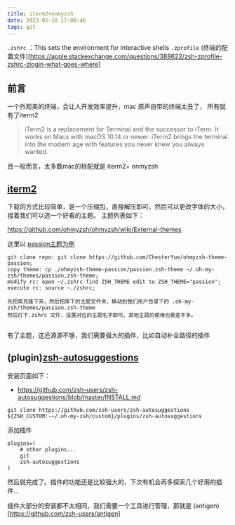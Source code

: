 ```yaml
---
title: iterm2+onmyzsh
date: 2023-05-10 17:00:46
tags: git
---
```


`.zshrc` ：This sets the environment for interactive shells
`.zprofile` (终端的配置文件)[https://apple.stackexchange.com/questions/388622/zsh-zprofile-zshrc-zlogin-what-goes-where]

## 前言
一个外观美的终端，会让人开发效率提升，mac 原声自带的终端太丑了，
所有就有了iterm2 

>iTerm2 is a replacement for Terminal and the successor to iTerm. It works on Macs with macOS 10.14 or newer. iTerm2 brings  the terminal into the modern age with features you never knew you always wanted.

且一般而言，太多数mac的标配就是 iterm2+ onmyzsh


## [iterm2](https://iterm2.com/index.html)
下载的方式比较简单，是一个压缩包，直接解压即可。然后可以更改字体的大小，接着我们可以选一个好看的主题。
主题列表如下：

https://github.com/ohmyzsh/ohmyzsh/wiki/External-themes

这里以 [passion主题为例](https://github.com/ChesterYue/ohmyzsh-theme-passion#install)


```
git clone repo: git clone https://github.com/ChesterYue/ohmyzsh-theme-passion;
copy theme: cp ./ohmyzsh-theme-passion/passion.zsh-theme ~/.oh-my-zsh/themes/passion.zsh-theme;
modify rc: open ~/.zshrc find ZSH_THEME edit to ZSH_THEME="passion";
execute rc: source ~./zshrc;

先把库克隆下来，然后把库下的主题文件夹，移动到我们用户目录下的 .oh-my-zsh/themes/passion.zsh-theme
然后打下.zshrc 文件，设置对应的主题名字即可。其他主题的使用也是差不多。


```
有了主题，这还源源不够，我们需要强大的插件，比如自动补全路径的插件

## (plugin)[zsh-autosuggestions](https://github.com/zsh-users/zsh-autosuggestions)

安装页面如下：
- https://github.com/zsh-users/zsh-autosuggestions/blob/master/INSTALL.md

```
git clone https://github.com/zsh-users/zsh-autosuggestions ${ZSH_CUSTOM:-~/.oh-my-zsh/custom}/plugins/zsh-autosuggestions
```

添加插件
```zshrc
plugins=( 
    # other plugins...
    git
    zsh-autosuggestions
)
```

然后就完成了。插件的功能还是比较强大的，下次有机会再多探索几个好用的插件...

插件大部分的安装都不太相同，我们需要一个工具进行管理，那就是 (antigen)[https://github.com/zsh-users/antigen] 

